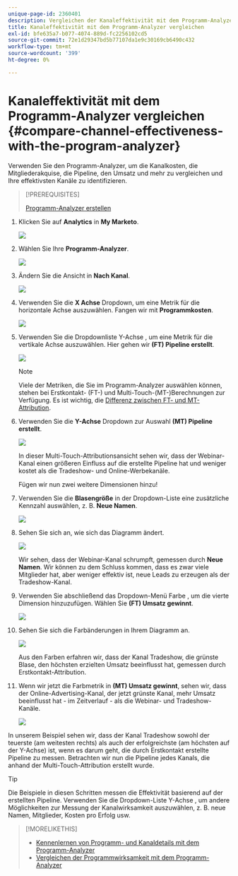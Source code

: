 ```yaml
---
unique-page-id: 2360401
description: Vergleichen der Kanaleffektivität mit dem Programm-Analyzer - Marketo Docs - Produktdokumentation
title: Kanaleffektivität mit dem Programm-Analyzer vergleichen
exl-id: bfe635a7-b077-4074-889d-fc2256102cd5
source-git-commit: 72e1d29347bd5b77107da1e9c30169cb6490c432
workflow-type: tm+mt
source-wordcount: '399'
ht-degree: 0%

---
```


# Kanaleffektivität mit dem Programm-Analyzer vergleichen {#compare-channel-effectiveness-with-the-program-analyzer}

Verwenden Sie den Programm-Analyzer, um die Kanalkosten, die Mitgliederakquise, die Pipeline, den Umsatz und mehr zu vergleichen und Ihre effektivsten Kanäle zu identifizieren.

>[!PREREQUISITES]
>
>[Programm-Analyzer erstellen](/help/marketo/product-docs/reporting/revenue-cycle-analytics/program-analytics/create-a-program-analyzer.md)

1. Klicken Sie auf **Analytics** in **My Marketo**.

   ![](assets/image2014-9-17-18-3a36-3a13.png)

1. Wählen Sie Ihre **Programm-Analyzer**.

   ![](assets/image2014-9-17-18-3a36-3a40.png)

1. Ändern Sie die Ansicht in **Nach Kanal**.

   ![](assets/image2014-9-17-18-3a36-3a59.png)

1. Verwenden Sie die **X Achse** Dropdown, um eine Metrik für die horizontale Achse auszuwählen. Fangen wir mit **Programmkosten**.

   ![](assets/image2014-9-17-18-3a37-3a7.png)

1. Verwenden Sie die Dropdownliste Y-Achse , um eine Metrik für die vertikale Achse auszuwählen. Hier gehen wir **(FT) Pipeline erstellt**.

   ![](assets/image2014-9-17-18-3a37-3a50.png)

   >[!NOTE]
   >
   >Viele der Metriken, die Sie im Programm-Analyzer auswählen können, stehen bei Erstkontakt- (FT-) und Multi-Touch-(MT-)Berechnungen zur Verfügung. Es ist wichtig, die [Differenz zwischen FT- und MT-Attribution](/help/marketo/product-docs/reporting/revenue-cycle-analytics/revenue-tools/attribution/understanding-attribution.md).

1. Verwenden Sie die **Y-Achse** Dropdown zur Auswahl **(MT) Pipeline erstellt**.

   ![](assets/image2014-9-17-18-3a39-3a5.png)

   In dieser Multi-Touch-Attributionsansicht sehen wir, dass der Webinar-Kanal einen größeren Einfluss auf die erstellte Pipeline hat und weniger kostet als die Tradeshow- und Online-Werbekanäle.

   Fügen wir nun zwei weitere Dimensionen hinzu!

1. Verwenden Sie die **Blasengröße** in der Dropdown-Liste eine zusätzliche Kennzahl auswählen, z. B. **Neue Namen**.

   ![](assets/image2014-9-17-18-3a39-3a36.png)

1. Sehen Sie sich an, wie sich das Diagramm ändert.

   ![](assets/image2014-9-17-18-3a39-3a55.png)

   Wir sehen, dass der Webinar-Kanal schrumpft, gemessen durch **Neue Namen**. Wir können zu dem Schluss kommen, dass es zwar viele Mitglieder hat, aber weniger effektiv ist, neue Leads zu erzeugen als der Tradeshow-Kanal.

1. Verwenden Sie abschließend das Dropdown-Menü Farbe , um die vierte Dimension hinzuzufügen. Wählen Sie **(FT) Umsatz gewinnt**.

   ![](assets/image2014-9-17-18-3a41-3a7.png)

1. Sehen Sie sich die Farbänderungen in Ihrem Diagramm an.

   ![](assets/image2014-9-17-18-3a41-3a19.png)

   Aus den Farben erfahren wir, dass der Kanal Tradeshow, die grünste Blase, den höchsten erzielten Umsatz beeinflusst hat, gemessen durch Erstkontakt-Attribution.

1. Wenn wir jetzt die Farbmetrik in **(MT) Umsatz gewinnt**, sehen wir, dass der Online-Advertising-Kanal, der jetzt grünste Kanal, mehr Umsatz beeinflusst hat - im Zeitverlauf - als die Webinar- und Tradeshow-Kanäle.

   ![](assets/image2014-9-17-18-3a41-3a40.png)

In unserem Beispiel sehen wir, dass der Kanal Tradeshow sowohl der teuerste (am weitesten rechts) als auch der erfolgreichste (am höchsten auf der Y-Achse) ist, wenn es darum geht, die durch Erstkontakt erstellte Pipeline zu messen. Betrachten wir nun die Pipeline jedes Kanals, die anhand der Multi-Touch-Attribution erstellt wurde.

>[!TIP]
>
>Die Beispiele in diesen Schritten messen die Effektivität basierend auf der erstellten Pipeline. Verwenden Sie die Dropdown-Liste Y-Achse , um andere Möglichkeiten zur Messung der Kanalwirksamkeit auszuwählen, z. B. neue Namen, Mitglieder, Kosten pro Erfolg usw.

>[!MORELIKETHIS]
>
>* [Kennenlernen von Programm- und Kanaldetails mit dem Programm-Analyzer](/help/marketo/product-docs/reporting/revenue-cycle-analytics/program-analytics/explore-program-and-channel-details-with-the-program-analyzer.md)
>* [Vergleichen der Programmwirksamkeit mit dem Programm-Analyzer](/help/marketo/product-docs/reporting/revenue-cycle-analytics/program-analytics/compare-program-effectiveness-with-the-program-analyzer.md)

